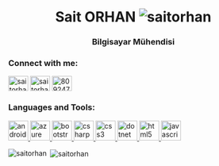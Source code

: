 <h1 align="center">Sait ORHAN <img src="https://komarev.com/ghpvc/?username=saitorhan" alt="saitorhan" /> </h1>
<h3 align="center">Bilgisayar Mühendisi</h3>


<p align="left">
<h3 align="left">Connect with me:</h3>
<a href="https://twitter.com/saitorhan" target="blank"><img align="center" src="https://cdn.jsdelivr.net/npm/simple-icons@3.0.1/icons/twitter.svg" alt="saitorhan" height="30" width="40" /></a>
<a href="https://linkedin.com/in/saitorhan" target="blank"><img align="center" src="https://cdn.jsdelivr.net/npm/simple-icons@3.0.1/icons/linkedin.svg" alt="saitorhan" height="30" width="40" /></a>
<a href="https://stackoverflow.com/users/8092473" target="blank"><img align="center" src="https://cdn.jsdelivr.net/npm/simple-icons@3.0.1/icons/stackoverflow.svg" alt="8092473" height="30" width="40" /></a>
</p>

<h3 align="left">Languages and Tools:</h3>
<p align="left"> <a href="https://developer.android.com" target="_blank"> <img src="https://devicons.github.io/devicon/devicon.git/icons/android/android-original-wordmark.svg" alt="android" width="40" height="40"/> </a> <a href="https://azure.microsoft.com/en-in/" target="_blank"> <img src="https://www.vectorlogo.zone/logos/microsoft_azure/microsoft_azure-icon.svg" alt="azure" width="40" height="40"/> </a> <a href="https://getbootstrap.com" target="_blank"> <img src="https://devicons.github.io/devicon/devicon.git/icons/bootstrap/bootstrap-plain.svg" alt="bootstrap" width="40" height="40"/> </a> <a href="https://www.w3schools.com/cs/" target="_blank"> <img src="https://devicons.github.io/devicon/devicon.git/icons/csharp/csharp-original.svg" alt="csharp" width="40" height="40"/> </a> <a href="https://www.w3schools.com/css/" target="_blank"> <img src="https://devicons.github.io/devicon/devicon.git/icons/css3/css3-original-wordmark.svg" alt="css3" width="40" height="40"/> </a> <a href="https://dotnet.microsoft.com/" target="_blank"> <img src="https://devicons.github.io/devicon/devicon.git/icons/dot-net/dot-net-original-wordmark.svg" alt="dotnet" width="40" height="40"/> </a> <a href="https://www.w3.org/html/" target="_blank"> <img src="https://devicons.github.io/devicon/devicon.git/icons/html5/html5-original-wordmark.svg" alt="html5" width="40" height="40"/> </a> <a href="https://developer.mozilla.org/en-US/docs/Web/JavaScript" target="_blank"> <img src="https://devicons.github.io/devicon/devicon.git/icons/javascript/javascript-original.svg" alt="javascript" width="40" height="40"/> </a> </p>

<p><img align="left" src="https://github-readme-stats.vercel.app/api/top-langs/?username=saitorhan&layout=compact" alt="saitorhan" /></p>

<p>&nbsp;<img align="center" src="https://github-readme-stats.vercel.app/api?username=saitorhan&show_icons=true" alt="saitorhan" /></p>
